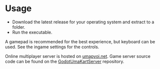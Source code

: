 # Usage
* Download the latest release for your operating system and extract to a folder.
* Run the executable.

A gamepad is recommended for the best experience, but keyboard can be used. See the ingame settings for the controls.

Online multiplayer server is hosted on [umapyoi.net](https://umapyoi.net). Game server source code can be found on the [GodotUmaKartServer](https://github.com/KevinVG207/GodotUmaKartServer) repository.